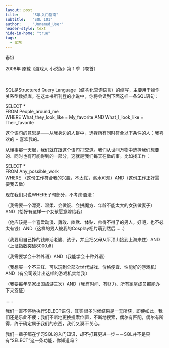 ```yaml
---
layout: post
title: 		"SQL入门指南"
subtitle: 	"SQL 101"
author: 	"Unnamed_User"
header-style: text
hide-in-home: "true"
tags:
  - 栾东
---
```


泰坦

2008年 原载《游戏人 小说版》第 1 季（卷首）

　　

SQL是Structured Query Language（结构化查询语言）的缩写，主要用于操作关系型数据库。在这本书所刊登的小说中，你将会读到下面这样一条SQL语句：

SELECT *  
FROM People_around_me  
WHERE What_they_look_like = My_favorite AND What_I_look_like = Their_favorite  

这个语句的意思是——从我身边的人群中，选择所有同时符合以下条件的人：我喜欢的 + 喜欢我的。

从懂事那一天起，我们就在跟这个语句打交道。我们从世间万物中选择我们想要的、同时也有可能得到的一部分，这就是我们每天在做的事。比如找工作：

SELECT *  
FROM Any_possible_work  
WHERE （这份工作符合我的兴趣，不太忙，薪水可观）AND（这份工作正好需要我去做）

现在我们只说WHERE子句部分，不考虑语法：

（我需要一个漂亮、温柔、会做饭、会拼魔方、年龄不能太大的女孩做妻子）AND（恰好有这样一个女孩愿意嫁给我）

（他应该是一个喜爱动漫、勇敢、幽默、体贴、帅得不得了的男人，好吧，也不必太有钱）AND（这样的男人被我的Cosplay相片萌到然后……）

（我要用自己挣的钱养活老婆、孩子，并且把父母从平顶山接到上海来住）AND（上证指数突破8000点）

（我需要学会十种外语）AND（我能学会十种外语）

（我想买一个不三红、可以玩到全部次世代游戏、价格便宜、性能好的游戏机）AND（有公司设计出这样的游戏机卖给我）

（我要每年举家出国旅游三次）AND（我有时间、有财力、所有家庭成员都能办下来签证）

……

我们一直不停地执行SELECT语句，其实很多时候结果是一无所获，即便如此，我们还是乐此不疲；我们不断地更换搜索位置，不断地搜索，偶尔有匹配，偶尔有所得，终于确定属于我们的东西，我们又漠不关心。 

我们一辈子都在学习SQL的入门知识，却不打算更进一步－－SQL并不是只有“SELECT”这一条功能，你知道吗？

　　
